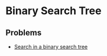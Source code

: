 # Binary Search Tree

## Problems

- [Search in a binary search tree](./001_search_in_a_binary_search_tree)
